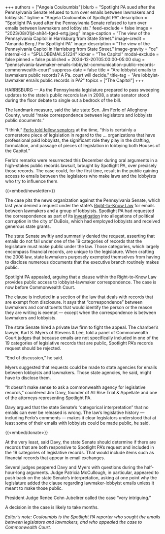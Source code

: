 +++
authors = ["Angela Couloumbis"]
blurb = "Spotlight PA sued after the Pennsylvania Senate refused to turn over emails between lawmakers and lobbyists."
byline = "Angela Couloumbis of Spotlight PA"
description = "Spotlight PA sued after the Pennsylvania Senate refused to turn over emails between lawmakers and lobbyists."
feed-exclude = false
image = "2023/08/01jd-ah84-fged-ertg.jpeg"
image-caption = "The view of the Pennsylvania Capitol in Harrisburg from State Street."
image-credit = "Amanda Berg / For Spotlight PA"
image-description = "The view of the Pennsylvania Capitol in Harrisburg from State Street."
image-gravity = "ce"
internal-id = "SPLLOBEMAILS1224"
kicker = "The Capitol"
modal-exclude = false
pinned = false
published = 2024-12-20T05:00:00-05:00
slug = "pennsylvania-lawmaker-emails-lobbyist-communication-public-records-commonwealth-court"
suppress-date = false
title = "Are lobbyist emails to lawmakers public records? A Pa. court will decide."
title-tag = "Are lobbyist-lawmaker emails public records in PA?"
topics = ["The Capitol"]
+++

HARRISBURG — As the Pennsylvania legislature prepared to pass sweeping updates to the state’s public records law in 2008, a state senator stood during the floor debate to single out a bedrock of the bill.

The landmark measure, said the late state Sen. Jim Ferlo of Allegheny County, would “make correspondence between legislators and lobbyists public documents.”

“I think,” <a href="https://www.legis.state.pa.us/WU01/LI/SJ/2008/0/Sj20080130.pdf">Ferlo told fellow senators</a> at the time, “this is certainly a cornerstone piece of legislation in regard to the … organizations that have professional paid lobbyists, the significant role they play in the drafting, formulation, and passage of pieces of legislation in lobbying both Houses of the Capitol.”

Ferlo’s remarks were resurrected this December during oral arguments in a high-stakes public records lawsuit, brought by Spotlight PA, over precisely those records. The case could, for the first time, result in the public gaining access to emails between the legislators who make laws and the lobbyists who try to influence them.

{{<embed/newsletter>}}

The case pits the news organization against the Pennsylvania Senate, which last year denied a request under the state’s <a href="https://www.openrecords.pa.gov/Documents/RTKL/PA_Right-To-Know_Law.pdf?pdft=20220418">Right-to-Know Law</a> for emails between lawmakers and a group of lobbyists. Spotlight PA had requested the correspondence as part of its <a href="https://www.spotlightpa.org/series/richest-little-city/">investigation</a> into allegations of political corruption in the city of DuBois, which had employed lobbyists and received generous state grants.

The state Senate swiftly and summarily denied the request, asserting that emails do not fall under one of the 19 categories of records that the legislature must make public under the law. Those categories, which largely encompass financial records, are unique to the legislature. When crafting the 2008 law, state lawmakers purposely exempted themselves from having to disclose numerous documents that the executive branch routinely makes public.

Spotlight PA appealed, arguing that a clause within the Right-to-Know Law provides public access to lobbyist-lawmaker correspondence. The case is now before Commonwealth Court.

The clause is included in a section of the law that deals with records that are exempt from disclosure. It says that “correspondence” between lawmakers and constituents that would identify the person or the reason they are writing is exempt — except when the correspondence is between lawmakers and lobbyists.

The state Senate hired a private law firm to fight the appeal. The chamber’s lawyer, Karl S. Myers of Stevens &amp; Lee, told a panel of Commonwealth Court judges that because emails are not specifically included in one of the 19 categories of legislative records that are public, Spotlight PA’s records request should be rejected.

“End of discussion,” he said.

Myers suggested that requests could be made to state agencies for emails between lobbyists and lawmakers. Those state agencies, he said, might have to disclose them.

“It doesn’t make sense to ask a commonwealth agency for legislative records,” countered Jim Davy, founder of All Rise Trial &amp; Appellate and one of the attorneys representing Spotlight PA.

Davy argued that the state Senate’s “categorical interpretation” that no emails can ever be released is wrong. The law’s legislative history — including Ferlo’s comments — makes it clear legislators understood that at least some of their emails with lobbyists could be made public, he said.

{{<embed/donate>}}

At the very least, said Davy, the state Senate should determine if there are records that are both responsive to Spotlight PA’s request and included in the 19 categories of legislative records. That would include items such as financial records that appear in email exchanges.

Several judges peppered Davy and Myers with questions during the half-hour-long arguments. Judge Patricia McCullough, in particular, appeared to push back on the state Senate’s interpretation, asking at one point why the legislature added the clause regarding lawmaker-lobbyist emails unless it meant to make those public.

President Judge Renée Cohn Jubelirer called the case “very intriguing.”

A decision in the case is likely to take months.<em></em>

<em>Editor’s note: Couloumbis is the Spotlight PA reporter who sought the emails between legislators and lawmakers, and who appealed the case to Commonwealth Court.</em>

